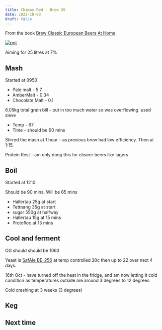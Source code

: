```yaml
---
title: Chimay Red - Brew 39 
date: 2023-10-03
draft: false 
---
```

<!-- [![pot](/images/2023-06-06/3.jpg "treatment")](/images/2023-06-06/3.jpg) -->

From the book [Brew Classic European Beers At Home]()

[![pot](/images/2023-10-03/1.jpg "treatment")](/images/2023-10-03/1.jpg)

Aiming for 25 litres at 7%

## Mash

Started at 0950

- Pale malt - 5.7
- AmberMalt - 0.34 
- Chocolate Malt - 0.1 

6.05kg total grain bill - put in too much water so was overflowing. used sieve

- Temp - 67
- Time - should be 90 mins 

Stirred the mash at 1 hour - as previous brew had low efficiency. Then at 1:15.

Protein Rest - am only dong this for clearer beers like lagers.

## Boil

Started at 1210

Should be 90 mins. Will be 65 mins

- Hallertau 25g at start
- Tettnang 35g at start
- sugar 550g at halfway
- Hallertau 15g at 15 mins
- Protofloc at 15 mins

## Cool and ferment

OG should should be 1063

Yeast is [SafAle BE-256](https://fermentis.com/en/product/safale-be-256/) at temp controlled 20c then up to 22 over next 4 days.

16th Oct - have turned off the heat in the fridge, and am now letting it cold condition as temperatures outside are around 3 degrees to 12 degrees.

Cold crashing at 3 weeks (3 degrees)


## Keg


## Next time



